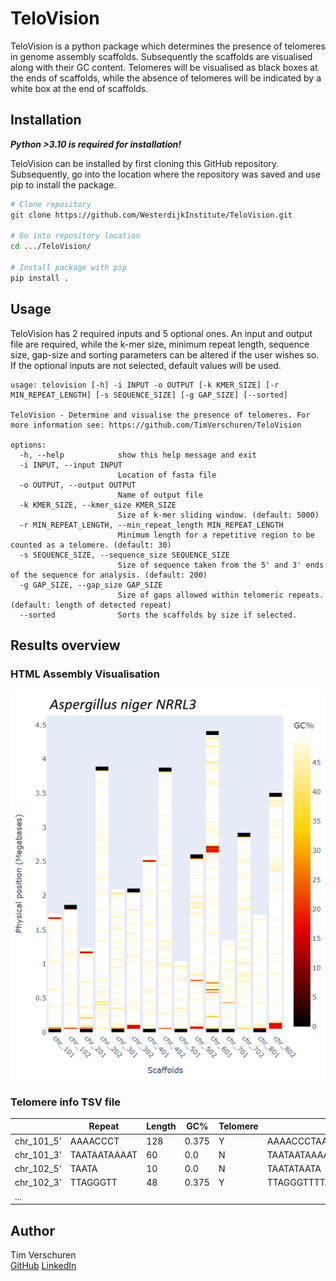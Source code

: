 # TeloVision

TeloVision is a python package which determines the presence of telomeres in genome assembly scaffolds. Subsequently the scaffolds are visualised along with their GC content. Telomeres will be visualised as black boxes at the ends of scaffolds, while the absence of telomeres will be indicated by a white box at the end of scaffolds. 

## Installation

***Python >3.10 is required for installation!***

TeloVision can be installed by first cloning this GitHub repository. Subsequently, go into the location where the repository was saved and use pip to install the package.
```bash
# Clone repository
git clone https://github.com/WesterdijkInstitute/TeloVision.git

# Go into repository location
cd .../TeloVision/

# Install package with pip
pip install .
```

## Usage

TeloVision has 2 required inputs and 5 optional ones. An input and output file are required, while the k-mer size, minimum repeat length, sequence size, gap-size and sorting parameters can be altered if the user wishes so. If the optional inputs are not selected, default values will be used. 
```
usage: telovision [-h] -i INPUT -o OUTPUT [-k KMER_SIZE] [-r MIN_REPEAT_LENGTH] [-s SEQUENCE_SIZE] [-g GAP_SIZE] [--sorted]

TeloVision - Determine and visualise the presence of telomeres. For more information see: https://github.com/TimVerschuren/TeloVision

options:
  -h, --help            show this help message and exit
  -i INPUT, --input INPUT
                        Location of fasta file
  -o OUTPUT, --output OUTPUT
                        Name of output file
  -k KMER_SIZE, --kmer_size KMER_SIZE
                        Size of k-mer sliding window. (default: 5000)
  -r MIN_REPEAT_LENGTH, --min_repeat_length MIN_REPEAT_LENGTH
                        Minimum length for a repetitive region to be counted as a telomere. (default: 30)
  -s SEQUENCE_SIZE, --sequence_size SEQUENCE_SIZE
                        Size of sequence taken from the 5' and 3' ends of the sequence for analysis. (default: 200)
  -g GAP_SIZE, --gap_size GAP_SIZE
                        Size of gaps allowed within telomeric repeats. (default: length of detected repeat)
  --sorted              Sorts the scaffolds by size if selected.
```
## Results overview
### HTML Assembly Visualisation
![alt text](https://github.com/WesterdijkInstitute/TeloVision/blob/main/Examples/Aspni_NRRL3.png)

### Telomere info TSV file
|          | Repeat |	Length |	GC% |	Telomere |	Repetitive Sequence |
|----------|--------|--------|------|----------|----------------------|
|chr_101_5'|AAAACCCT|128|0.375|Y|AAAACCCTAAAACCCTAAAACCCTAAAACCCTAAAACCCTAAAACCCTAAAAACCCTAAACCCTAAAACCCTAAAACCCTAAAACCCTAAAACCCTAAAAACCCTAAAACCCTAAAACCCTAAACCCT|
|chr_101_3'|TAATAATAAAAT|60|0.0|N|TAATAATAAAATTAATAATAAAATTAATAATAAAATTAATAATAAAATTAATAATAAAAT|
|chr_102_5'|TAATA|10|0.0|N|TAATATAATA|
|chr_102_3'|TTAGGGTT|48|0.375|Y|TTAGGGTTTTAGGGTTTTAGGGTTTTAGGGTTTTAGGGTTTTAGGGTT|
|...|

## Author
Tim Verschuren <br/>
[GitHub](https://github.com/TimVerschuren)
[LinkedIn](https://www.linkedin.com/in/tim-verschuren-27082919b/)
